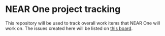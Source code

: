 # NEAR One project tracking

This repository will be used to track overall work items that NEAR One will work on.  The issues created here will be listed on [this board](https://github.com/orgs/near/projects/124/views/1).
